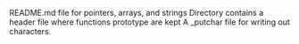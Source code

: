 README.md file for pointers, arrays, and strings
Directory contains a header file where functions prototype are kept
A _putchar file for writing out characters.

